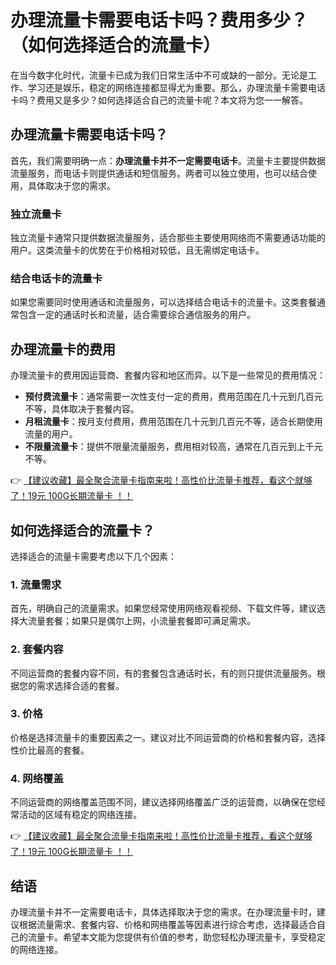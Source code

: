 # 办理流量卡需要电话卡吗？费用多少？（如何选择适合的流量卡）

在当今数字化时代，流量卡已成为我们日常生活中不可或缺的一部分。无论是工作、学习还是娱乐，稳定的网络连接都显得尤为重要。那么，办理流量卡需要电话卡吗？费用又是多少？如何选择适合自己的流量卡呢？本文将为您一一解答。

## 办理流量卡需要电话卡吗？

首先，我们需要明确一点：**办理流量卡并不一定需要电话卡**。流量卡主要提供数据流量服务，而电话卡则提供通话和短信服务。两者可以独立使用，也可以结合使用，具体取决于您的需求。

### 独立流量卡
独立流量卡通常只提供数据流量服务，适合那些主要使用网络而不需要通话功能的用户。这类流量卡的优势在于价格相对较低，且无需绑定电话卡。

### 结合电话卡的流量卡
如果您需要同时使用通话和流量服务，可以选择结合电话卡的流量卡。这类套餐通常包含一定的通话时长和流量，适合需要综合通信服务的用户。

## 办理流量卡的费用

办理流量卡的费用因运营商、套餐内容和地区而异。以下是一些常见的费用情况：

- **预付费流量卡**：通常需要一次性支付一定的费用，费用范围在几十元到几百元不等，具体取决于套餐内容。
- **月租流量卡**：按月支付费用，费用范围在几十元到几百元不等，适合长期使用流量的用户。
- **不限量流量卡**：提供不限量流量服务，费用相对较高，通常在几百元到上千元不等。

👉 [【建议收藏】最全聚合流量卡指南来啦！高性价比流量卡推荐，看这个就够了！19元 100G长期流量卡 ！！](https://bit.ly/Liuliangka)

## 如何选择适合的流量卡？

选择适合的流量卡需要考虑以下几个因素：

### 1. 流量需求
首先，明确自己的流量需求。如果您经常使用网络观看视频、下载文件等，建议选择大流量套餐；如果只是偶尔上网，小流量套餐即可满足需求。

### 2. 套餐内容
不同运营商的套餐内容不同，有的套餐包含通话时长，有的则只提供流量服务。根据您的需求选择合适的套餐。

### 3. 价格
价格是选择流量卡的重要因素之一。建议对比不同运营商的价格和套餐内容，选择性价比最高的套餐。

### 4. 网络覆盖
不同运营商的网络覆盖范围不同，建议选择网络覆盖广泛的运营商，以确保在您经常活动的区域有稳定的网络连接。

👉 [【建议收藏】最全聚合流量卡指南来啦！高性价比流量卡推荐，看这个就够了！19元 100G长期流量卡 ！！](https://bit.ly/Liuliangka)

## 结语

办理流量卡并不一定需要电话卡，具体选择取决于您的需求。在办理流量卡时，建议根据流量需求、套餐内容、价格和网络覆盖等因素进行综合考虑，选择最适合自己的流量卡。希望本文能为您提供有价值的参考，助您轻松办理流量卡，享受稳定的网络连接。